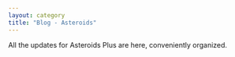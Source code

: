 ```yaml
---
layout: category
title: "Blog - Asteroids"
---
```

All the updates for Asteroids Plus are here, conveniently organized.